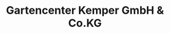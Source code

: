 ---
title: "Gartencenter Kemper GmbH & Co.KG"
url: /hagen-am-teutoburger-wald/gartencenter-kemper-gmbh-und-co-kg/
shop: Garten-Center
---